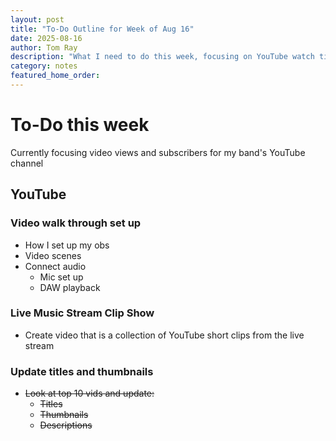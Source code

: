 ```yaml
---
layout: post
title: "To-Do Outline for Week of Aug 16"
date: 2025-08-16
author: Tom Ray
description: "What I need to do this week, focusing on YouTube watch time"
category: notes
featured_home_order:
---
```

# To-Do this week

Currently focusing video views and subscribers for my band's YouTube channel

## YouTube

### Video walk through set up

- How I set up my obs
- Video scenes
- Connect audio
    - Mic set up
    - DAW playback

### Live Music Stream Clip Show

- Create video that is a collection of YouTube short clips from the live stream

### Update titles and thumbnails

- ~~Look at top 10 vids and update:~~
    - ~~Titles~~
    - ~~Thumbnails~~
    - ~~Descriptions~~
